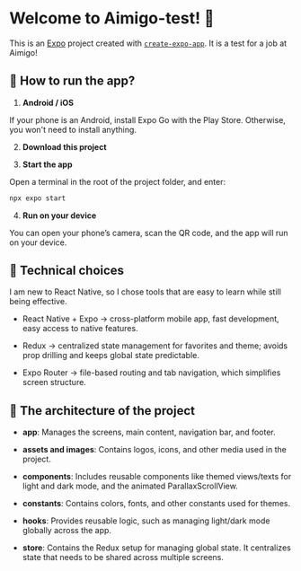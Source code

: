 # Welcome to Aimigo-test! 👋

This is an [Expo](https://expo.dev) project created with [`create-expo-app`](https://www.npmjs.com/package/create-expo-app).
It is a test for a job at Aimigo!

## 📱 How to run the app?

1. **Android / iOS**

If your phone is an Android, install Expo Go with the Play Store. Otherwise, you won't need to install anything.

2. **Download this project**

3. **Start the app**

Open a terminal in the root of the project folder, and enter:

   ```bash
   npx expo start
   ```

4. **Run on your device**

You can open your phone’s camera, scan the QR code, and the app will run on your device.

## 🔧 Technical choices

I am new to React Native, so I chose tools that are easy to learn while still being effective.

- React Native + Expo → cross-platform mobile app, fast development, easy access to native features.

- Redux → centralized state management for favorites and theme; avoids prop drilling and keeps global state predictable.

- Expo Router → file-based routing and tab navigation, which simplifies screen structure.

## 🧩 The architecture of the project

- __app__: Manages the screens, main content, navigation bar, and footer.

- __assets and images__: Contains logos, icons, and other media used in the project.

- __components__: Includes reusable components like themed views/texts for light and dark mode, and the animated ParallaxScrollView.

- __constants__: Contains colors, fonts, and other constants used for themes.

- __hooks__: Provides reusable logic, such as managing light/dark mode globally across the app.

- __store__: Contains the Redux setup for managing global state. It centralizes state that needs to be shared across multiple screens.